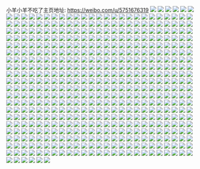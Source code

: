 小羊小羊不吃了主页地址: https://weibo.com/u/5751676319 
![](https://wx4.sinaimg.cn/mw2000/006hfrKTgy1h8v7ttboqoj31t02tgnpd.jpg) 
![](https://wx4.sinaimg.cn/mw2000/006hfrKTgy1h8v7tujd0zj31gb0w01kk.jpg) 
![](https://wx4.sinaimg.cn/mw2000/006hfrKTgy1h8v7trhs15j31ff27l1in.jpg) 
![](https://wx4.sinaimg.cn/mw2000/006hfrKTgy1h8s2m7k0z4j31gs1yce81.jpg) 
![](https://wx4.sinaimg.cn/mw2000/006hfrKTgy1h8s2mab7saj31gs1ychdt.jpg) 
![](https://wx4.sinaimg.cn/mw2000/006hfrKTgy1h8s2m56a38j31gs1yce81.jpg) 
![](https://wx4.sinaimg.cn/mw2000/006hfrKTgy1h8s2mcow5gj31gs1yce81.jpg) 
![](https://wx4.sinaimg.cn/mw2000/006hfrKTgy1h8mcpub8nuj30wi17cwt3.jpg) 
![](https://wx4.sinaimg.cn/mw2000/006hfrKTgy1h8mcpsf17rj30wi17cng9.jpg) 
![](https://wx4.sinaimg.cn/mw2000/006hfrKTgy1h8mcppppeuj30wi17ckce.jpg) 
![](https://wx4.sinaimg.cn/mw2000/006hfrKTgy1h8mcprfn0xj30wi17c1fl.jpg) 
![](https://wx4.sinaimg.cn/mw2000/006hfrKTgy1h8mcpt1kl5j30wi17c7o3.jpg) 
![](https://wx4.sinaimg.cn/mw2000/006hfrKTgy1h8mcptuz83j30wi17cav5.jpg) 
![](https://wx4.sinaimg.cn/mw2000/006hfrKTgy1h8gm9ytyngj32c026ehdt.jpg) 
![](https://wx4.sinaimg.cn/mw2000/006hfrKTgy1h8gma01g8lj311x1ekb29.jpg) 
![](https://wx4.sinaimg.cn/mw2000/006hfrKTgy1h8gma5ejyhj31sc2dse82.jpg) 
![](https://wx4.sinaimg.cn/mw2000/006hfrKTgy1h8gm9xqejvj31sc2dshdu.jpg) 
![](https://wx4.sinaimg.cn/mw2000/006hfrKTgy1h8gma8r3ogj31r417fe2t.jpg) 
![](https://wx4.sinaimg.cn/mw2000/006hfrKTgy1h8gmaj5ppqj33402c0x6t.jpg) 
![](https://wx4.sinaimg.cn/mw2000/006hfrKTgy1h8gmatggfrj32c0340qv9.jpg) 
![](https://wx4.sinaimg.cn/mw2000/006hfrKTgy1h89nq2rdnqj30lb0sgqak.jpg) 
![](https://wx4.sinaimg.cn/mw2000/006hfrKTgy1h89nq3jj1rj30pd0xtk4x.jpg) 
![](https://wx4.sinaimg.cn/mw2000/006hfrKTgy1h89nq207o6j30p40xik2j.jpg) 
![](https://wx4.sinaimg.cn/mw2000/006hfrKTgy1h89nqohvdaj32c0340npd.jpg) 
![](https://wx4.sinaimg.cn/mw2000/006hfrKTgy1h82c85ju9vj31ew2jh7wi.jpg) 
![](https://wx4.sinaimg.cn/mw2000/006hfrKTgy1h82c88lmd2j31ez2ln7wi.jpg) 
![](https://wx4.sinaimg.cn/mw2000/006hfrKTgy1h82c89g2ofj30wi1imx42.jpg) 
![](https://wx4.sinaimg.cn/mw2000/006hfrKTgy1h82c8cfnv9j31f22l57wi.jpg) 
![](https://wx4.sinaimg.cn/mw2000/006hfrKTgy1h6yv44rq16j316o1kw1gj.jpg) 
![](https://wx4.sinaimg.cn/mw2000/006hfrKTgy1h6yv46unfqj31sc2ds497.jpg) 
![](https://wx4.sinaimg.cn/mw2000/006hfrKTgy1h6yv43iyurj316o1kwh98.jpg) 
![](https://wx4.sinaimg.cn/mw2000/006hfrKTgy1h6yv49sb34j329o30we83.jpg) 
![](https://wx4.sinaimg.cn/mw2000/006hfrKTgy1h5o0om8srpj30nv14caei.jpg) 
![](https://wx4.sinaimg.cn/mw2000/006hfrKTgy1h5o0omw3hqj31381pw47m.jpg) 
![](https://wx4.sinaimg.cn/mw2000/006hfrKTgy1h5o0onhn6jj30ni155125.jpg) 
![](https://wx4.sinaimg.cn/mw2000/006hfrKTgy1h5mut4z63zj32802yo7wi.jpg) 
![](https://wx4.sinaimg.cn/mw2000/006hfrKTgy1h5mutadgobj32ny2a9b2b.jpg) 
![](https://wx4.sinaimg.cn/mw2000/006hfrKTgy1h5mutbmvvrj31zs2nqu0x.jpg) 
![](https://wx4.sinaimg.cn/mw2000/006hfrKTgy1h5dnp4eqmdj31sc2ds4qq.jpg) 
![](https://wx4.sinaimg.cn/mw2000/006hfrKTgy1h5dnp0a36vj31pf29wnpd.jpg) 
![](https://wx4.sinaimg.cn/mw2000/006hfrKTgy1h5dnp8bn3nj31m325gkjl.jpg) 
![](https://wx4.sinaimg.cn/mw2000/006hfrKTgy1h5dnp5orsyj32f32bxx6p.jpg) 
![](https://wx4.sinaimg.cn/mw2000/006hfrKTgy1h5dnp74674j32pb27px6p.jpg) 
![](https://wx4.sinaimg.cn/mw2000/006hfrKTgy1h5dnp99a30j32dr1sbb29.jpg) 
![](https://wx4.sinaimg.cn/mw2000/006hfrKTgy1h58whla1t8j31sc2ds1ky.jpg) 
![](https://wx4.sinaimg.cn/mw2000/006hfrKTgy1h58whm9qx0j31cv1t47wh.jpg) 
![](https://wx4.sinaimg.cn/mw2000/006hfrKTgy1h58whns3q5j31i01zzkjl.jpg) 
![](https://wx4.sinaimg.cn/mw2000/006hfrKTgy1h577s27z39j31201eo7go.jpg) 
![](https://wx4.sinaimg.cn/mw2000/006hfrKTgy1h577s4slinj31sc2ds1ky.jpg) 
![](https://wx4.sinaimg.cn/mw2000/006hfrKTgy1h4v1w9k55kj31ns27p1ky.jpg) 
![](https://wx4.sinaimg.cn/mw2000/006hfrKTgy1h4v1w7l7q6j31hy1zgx6c.jpg) 
![](https://wx4.sinaimg.cn/mw2000/006hfrKTgy1h4v1wasqsnj31sd2ds4qq.jpg) 
![](https://wx4.sinaimg.cn/mw2000/006hfrKTgy1h4qjs13e5wj31qc2b3qv5.jpg) 
![](https://wx4.sinaimg.cn/mw2000/006hfrKTgy1h4qjs2u6d6j322y2rwhdu.jpg) 
![](https://wx4.sinaimg.cn/mw2000/006hfrKTgy1h4qjrxevosj31pz2amkjl.jpg) 
![](https://wx4.sinaimg.cn/mw2000/006hfrKTgy1h4n0jmts3nj31db1tp1kx.jpg) 
![](https://wx4.sinaimg.cn/mw2000/006hfrKTgy1h4jgjuwobwj31sc2ds7wj.jpg) 
![](https://wx4.sinaimg.cn/mw2000/006hfrKTgy1h4jgjrghu0j31nv27t1ky.jpg) 
![](https://wx4.sinaimg.cn/mw2000/006hfrKTgy1h4jgjy05lpj31sc2ds4qr.jpg) 
![](https://wx4.sinaimg.cn/mw2000/006hfrKTgy1h4ew53vjtqj320n2otx6p.jpg) 
![](https://wx4.sinaimg.cn/mw2000/006hfrKTgy1h4do32me1lj31ws2jonpe.jpg) 
![](https://wx4.sinaimg.cn/mw2000/006hfrKTgy1h4do353h8qj31xw2l51kz.jpg) 
![](https://wx4.sinaimg.cn/mw2000/006hfrKTgy1h4do2xthvzj31ny27x1ky.jpg) 
![](https://wx4.sinaimg.cn/mw2000/006hfrKTgy1h4do30i84zj323z2tae83.jpg) 
![](https://wx4.sinaimg.cn/mw2000/006hfrKTgy1h4cpfxk9brj320k2or7wi.jpg) 
![](https://wx4.sinaimg.cn/mw2000/006hfrKTgy1h4b4l752udj31xd2kiu0y.jpg) 
![](https://wx4.sinaimg.cn/mw2000/006hfrKTgy1h4b4l4qwlpj31yo2m81kz.jpg) 
![](https://wx4.sinaimg.cn/mw2000/006hfrKTgy1h4a7qczb4wj320d2ohb2a.jpg) 
![](https://wx4.sinaimg.cn/mw2000/006hfrKTgy1h4a7qefe6yj31zw2nt7wi.jpg) 
![](https://wx4.sinaimg.cn/mw2000/006hfrKTgy1h4a7qfden0j31re2chu0x.jpg) 
![](https://wx4.sinaimg.cn/mw2000/006hfrKTgy1h4a7qgdhxrj31p82nru0x.jpg) 
![](https://wx4.sinaimg.cn/mw2000/006hfrKTgy1h47djq2b8rj33402c07wk.jpg) 
![](https://wx4.sinaimg.cn/mw2000/006hfrKTgy1h45l67wppaj31z82mzqv5.jpg) 
![](https://wx4.sinaimg.cn/mw2000/006hfrKTgy1h45l693s10j31w22iqnpd.jpg) 
![](https://wx4.sinaimg.cn/mw2000/006hfrKTgy1h45l6bcuy8j31sc2dsu0x.jpg) 
![](https://wx4.sinaimg.cn/mw2000/006hfrKTgy1h45l6e4rrij32c03404qr.jpg) 
![](https://wx4.sinaimg.cn/mw2000/006hfrKTgy1h4580kjq8cj30zo1e6dpr.jpg) 
![](https://wx4.sinaimg.cn/mw2000/006hfrKTgy1h42tlk2z1sj316o1kw7oz.jpg) 
![](https://wx4.sinaimg.cn/mw2000/006hfrKTgy1h41xxaeewkj31sc2dsnpd.jpg) 
![](https://wx4.sinaimg.cn/mw2000/006hfrKTgy1h41xxb7z0bj31sc2dskjl.jpg) 
![](https://wx4.sinaimg.cn/mw2000/006hfrKTgy1h40mayvp7rj31400u0jwh.jpg) 
![](https://wx4.sinaimg.cn/mw2000/006hfrKTgy1h40manfgppj31xn29n1ky.jpg) 
![](https://wx4.sinaimg.cn/mw2000/006hfrKTgy1h40maz6xj9j30u01400xg.jpg) 
![](https://wx4.sinaimg.cn/mw2000/006hfrKTgy1h3zorltivlj31c31s51kx.jpg) 
![](https://wx4.sinaimg.cn/mw2000/006hfrKTgy1h3zdrbnxipj31i820akjl.jpg) 
![](https://wx4.sinaimg.cn/mw2000/006hfrKTgy1h3zdrd08mkj31kt226kjl.jpg) 
![](https://wx4.sinaimg.cn/mw2000/006hfrKTgy1h3zdredy36j31sc2ds7wi.jpg) 
![](https://wx4.sinaimg.cn/mw2000/006hfrKTgy1h3zdrf8jqpj319p1ox1kx.jpg) 
![](https://wx4.sinaimg.cn/mw2000/006hfrKTgy1h3zdri933nj31sc2dskjm.jpg) 
![](https://wx4.sinaimg.cn/mw2000/006hfrKTgy1h3zdrany3nj31sc2dsb2a.jpg) 
![](https://wx4.sinaimg.cn/mw2000/006hfrKTgy1h3yhgz3u2xj31sc2dsqv5.jpg) 
![](https://wx4.sinaimg.cn/mw2000/006hfrKTgy1h3x4mra3lvj30zo1r6tka.jpg) 
![](https://wx4.sinaimg.cn/mw2000/006hfrKTgy1h3x4mqweh0j30zo1r549j.jpg) 
![](https://wx4.sinaimg.cn/mw2000/006hfrKTgy1h3x4mrtwmnj30zo1qsakv.jpg) 
![](https://wx4.sinaimg.cn/mw2000/006hfrKTgy1h3x4msf5u1j30zo1rfwpl.jpg) 
![](https://wx4.sinaimg.cn/mw2000/006hfrKTgy1h3w24qcvn4j31dr2feu0x.jpg) 
![](https://wx4.sinaimg.cn/mw2000/006hfrKTgy1h3vd5b0koqj31sc2dsx6p.jpg) 
![](https://wx4.sinaimg.cn/mw2000/006hfrKTgy1h3vd59hciyj31sc2ds7wj.jpg) 
![](https://wx4.sinaimg.cn/mw2000/006hfrKTgy1h3v9so4xgbj30zo1bk7k1.jpg) 
![](https://wx4.sinaimg.cn/mw2000/006hfrKTgy1h3v9sps71nj30zo1bkaph.jpg) 
![](https://wx4.sinaimg.cn/mw2000/006hfrKTgy1h3v9sr1zxzj31281f0ql1.jpg) 
![](https://wx4.sinaimg.cn/mw2000/006hfrKTgy1h3v9slxg1sj30zq1bndw3.jpg) 
![](https://wx4.sinaimg.cn/mw2000/006hfrKTgy1h3suy0i9cvj31o02vlqv5.jpg) 
![](https://wx4.sinaimg.cn/mw2000/006hfrKTgy1h3iqnd39m7j31sc2dshdt.jpg) 
![](https://wx4.sinaimg.cn/mw2000/006hfrKTgy1h3gthlgksuj31ze2n7e82.jpg) 
![](https://wx4.sinaimg.cn/mw2000/006hfrKTgy1h3gthmrasvj31y42lh1ky.jpg) 
![](https://wx4.sinaimg.cn/mw2000/006hfrKTgy1h3gthjbiwwj33402c0x6q.jpg) 
![](https://wx4.sinaimg.cn/mw2000/006hfrKTgy1h3gthnxk6fj32la2c0u0x.jpg) 
![](https://wx4.sinaimg.cn/mw2000/006hfrKTgy1h3exhdupopj31o02yo4qr.jpg) 
![](https://wx4.sinaimg.cn/mw2000/006hfrKTgy1h3exhag67jj31o02r8kjm.jpg) 
![](https://wx4.sinaimg.cn/mw2000/006hfrKTgy1h3exhgdn4ij31o02yo4qr.jpg) 
![](https://wx4.sinaimg.cn/mw2000/006hfrKTgy1h3exhinn7fj31o02yo7wj.jpg) 
![](https://wx4.sinaimg.cn/mw2000/006hfrKTgy1h3dtppaa1xj331g2a3e82.jpg) 
![](https://wx4.sinaimg.cn/mw2000/006hfrKTgy1h3cssv7rf9j315v1jt4cb.jpg) 
![](https://wx4.sinaimg.cn/mw2000/006hfrKTgy1h3cssw89h7j31lv256x29.jpg) 
![](https://wx4.sinaimg.cn/mw2000/006hfrKTgy1h3cst1t3prj31sc2dsqv6.jpg) 
![](https://wx4.sinaimg.cn/mw2000/006hfrKTgy1h3cssug2g2j32xz2a0b2a.jpg) 
![](https://wx4.sinaimg.cn/mw2000/006hfrKTgy1h3cst5l1shj32zk340kjp.jpg) 
![](https://wx4.sinaimg.cn/mw2000/006hfrKTgy1h3cst95j7rj32bz2bz1ky.jpg) 
![](https://wx4.sinaimg.cn/mw2000/006hfrKTgy1h3c4izht2kj318d1n0ap3.jpg) 
![](https://wx4.sinaimg.cn/mw2000/006hfrKTgy1h397g182oxj31o02yox6p.jpg) 
![](https://wx4.sinaimg.cn/mw2000/006hfrKTgy1h397fzcxjkj31o02q01ky.jpg) 
![](https://wx4.sinaimg.cn/mw2000/006hfrKTgy1h397g3y60hj31o02vl4qq.jpg) 
![](https://wx4.sinaimg.cn/mw2000/006hfrKTgy1h38vfl9a1gj31lv256b29.jpg) 
![](https://wx4.sinaimg.cn/mw2000/006hfrKTgy1h38vfmuwevj32iu2c0e82.jpg) 
![](https://wx4.sinaimg.cn/mw2000/006hfrKTgy1h38vfp791kj31lv256hdt.jpg) 
![](https://wx4.sinaimg.cn/mw2000/006hfrKTgy1h35uree5r2j31j42aoqv7.jpg) 
![](https://wx4.sinaimg.cn/mw2000/006hfrKTgy1h35urgkc0mj31bg1wdb2a.jpg) 
![](https://wx4.sinaimg.cn/mw2000/006hfrKTgy1h35urnb25rj32ao1j4hdv.jpg) 
![](https://wx4.sinaimg.cn/mw2000/006hfrKTgy1h35ur8ci8wj31j42aokjn.jpg) 
![](https://wx4.sinaimg.cn/mw2000/006hfrKTgy1h35urposckj31hb27ykjm.jpg) 
![](https://wx4.sinaimg.cn/mw2000/006hfrKTgy1h35urrq1i0j31ct1s1b2a.jpg) 
![](https://wx4.sinaimg.cn/mw2000/006hfrKTgy1h346smncj3j31j42aox6p.jpg) 
![](https://wx4.sinaimg.cn/mw2000/006hfrKTgy1h346sr0qg6j31j42ao1ky.jpg) 
![](https://wx4.sinaimg.cn/mw2000/006hfrKTgy1h346svrxlsj31j42ao4qq.jpg) 
![](https://wx4.sinaimg.cn/mw2000/006hfrKTgy1h346t02t6aj31j42aox6p.jpg) 
![](https://wx4.sinaimg.cn/mw2000/006hfrKTgy1h346t3wopxj32ao1j4qv5.jpg) 
![](https://wx4.sinaimg.cn/mw2000/006hfrKTgy1h346t8acpkj32ao1j4qv5.jpg) 
![](https://wx4.sinaimg.cn/mw2000/006hfrKTgy1h346sis8d4j31j42aoqv5.jpg) 
![](https://wx4.sinaimg.cn/mw2000/006hfrKTgy1h346tcu38zj32ao1j4u0x.jpg) 
![](https://wx4.sinaimg.cn/mw2000/006hfrKTgy1h32g3mq000j32c0340npf.jpg) 
![](https://wx4.sinaimg.cn/mw2000/006hfrKTgy1h32g3nipyzj30sg0ohtev.jpg) 
![](https://wx4.sinaimg.cn/mw2000/006hfrKTgy1h32g3nx3s1j30zg13c7cb.jpg) 
![](https://wx4.sinaimg.cn/mw2000/006hfrKTgy1h32g3l5h8lj30zo1o24af.jpg) 
![](https://wx4.sinaimg.cn/mw2000/006hfrKTgy1h2ryotkp3cj30zo1mkk39.jpg) 
![](https://wx4.sinaimg.cn/mw2000/006hfrKTgy1h2ryoucnmdj30ym1fon6t.jpg) 
![](https://wx4.sinaimg.cn/mw2000/006hfrKTgy1h2ryouwk8yj30y31gih6b.jpg) 
![](https://wx4.sinaimg.cn/mw2000/006hfrKTgy1h2ryovgguyj30zo1giham.jpg) 
![](https://wx4.sinaimg.cn/mw2000/006hfrKTgy1h2ryot6apcj30yg1o6tt1.jpg) 
![](https://wx4.sinaimg.cn/mw2000/006hfrKTgy1h2ryow0tkoj30xx1fmas6.jpg) 
![](https://wx4.sinaimg.cn/mw2000/006hfrKTgy1h0dh92zpolj320y2pa1ky.jpg) 
![](https://wx4.sinaimg.cn/mw2000/006hfrKTgy1h0dh941q9vj32452tjb2a.jpg) 
![](https://wx4.sinaimg.cn/mw2000/006hfrKTgy1h0dh950da4j31x62tj1ky.jpg) 
![](https://wx4.sinaimg.cn/mw2000/006hfrKTgy1h0dh95p6lzj31sc2dsnpd.jpg) 
![](https://wx4.sinaimg.cn/mw2000/006hfrKTgy1h0dh91xlj0j31vh2ieqv5.jpg) 
![](https://wx4.sinaimg.cn/mw2000/006hfrKTgy1h0dh96b95tj31sc2dsqv5.jpg) 
![](https://wx4.sinaimg.cn/mw2000/006hfrKTgy1h06jnz1ou4j31mt26fqv5.jpg) 
![](https://wx4.sinaimg.cn/mw2000/006hfrKTgy1h06jo0egnaj31sc2dshdu.jpg) 
![](https://wx4.sinaimg.cn/mw2000/006hfrKTgy1h06jnya23lj31sc2dsnpe.jpg) 
![](https://wx4.sinaimg.cn/mw2000/006hfrKTgy1h06jo36zfaj31l324gnpd.jpg) 
![](https://wx4.sinaimg.cn/mw2000/006hfrKTgy1gzq4ro3tclj328y2zx1kz.jpg) 
![](https://wx4.sinaimg.cn/mw2000/006hfrKTgy1gzq4rpwlrmj32yl1jckjl.jpg) 
![](https://wx4.sinaimg.cn/mw2000/006hfrKTgy1gzq4rt7rr2j329p30y4qr.jpg) 
![](https://wx4.sinaimg.cn/mw2000/006hfrKTgy1gzq4rqwnnyj32yl1lfnpd.jpg) 
![](https://wx4.sinaimg.cn/mw2000/006hfrKTgy1gz7o9pd7cyj320s2oau0x.jpg) 
![](https://wx4.sinaimg.cn/mw2000/006hfrKTgy1gu7enw3onfj622o340x6p02.jpg) 
![](https://wx4.sinaimg.cn/mw2000/006hfrKTgy1gu7enp67z0j622o3401kz02.jpg) 
![](https://wx4.sinaimg.cn/mw2000/006hfrKTgy1gu7eoqj3j6j622o340b2902.jpg) 
![](https://wx4.sinaimg.cn/mw2000/006hfrKTgy1gu7epjushgj622o340kjl02.jpg) 
![](https://wx4.sinaimg.cn/mw2000/006hfrKTgy1gu7ept7u5zj622o340kjl02.jpg) 
![](https://wx4.sinaimg.cn/mw2000/006hfrKTgy1gu7eq43tuej63gg56o7wi02.jpg) 
![](https://wx4.sinaimg.cn/mw2000/006hfrKTgy1gtf4tjbu6zj61sc2ds1jq02.jpg) 
![](https://wx4.sinaimg.cn/mw2000/006hfrKTgy1gtf4tkr6dnj61sc2ds7wh02.jpg) 
![](https://wx4.sinaimg.cn/mw2000/006hfrKTgy1gte6vz4dhtj63402c01kz02.jpg) 
![](https://wx4.sinaimg.cn/mw2000/006hfrKTgy1gte6vvf7oyj62c0340qv602.jpg) 
![](https://wx4.sinaimg.cn/mw2000/006hfrKTgy1gte6v58i2wj61sc2ds1ky02.jpg) 
![](https://wx4.sinaimg.cn/mw2000/006hfrKTgy1gqovdqipe9j33402c04qr.jpg) 
![](https://wx4.sinaimg.cn/mw2000/006hfrKTgy1gqb0h3u7s1j32o44qwkjw.jpg) 
![](https://wx4.sinaimg.cn/mw2000/006hfrKTgy1gqb0h6h1tjj328d3yv1l5.jpg) 
![](https://wx4.sinaimg.cn/mw2000/006hfrKTgy1gqb0hb3vblj33bt5x0e8f.jpg) 
![](https://wx4.sinaimg.cn/mw2000/006hfrKTgy1gqb0hgi41jj331l5erkjx.jpg) 
![](https://wx4.sinaimg.cn/mw2000/006hfrKTgy1gqb0hkxetsj33rr6pc7x2.jpg) 
![](https://wx4.sinaimg.cn/mw2000/006hfrKTgy1gqb0hpispyj33e66174r4.jpg) 
![](https://wx4.sinaimg.cn/mw2000/006hfrKTgy1gqb0h01vxpj33rr6pcqvl.jpg) 
![](https://wx4.sinaimg.cn/mw2000/006hfrKTgy1gqb0htw1ctj332d5g8qvk.jpg) 
![](https://wx4.sinaimg.cn/mw2000/006hfrKTgy1gqb0hz1z9ij33n16gyqvs.jpg) 
![](https://wx4.sinaimg.cn/mw2000/006hfrKTgy1gq6ypq1ishj31o0280u0x.jpg) 
![](https://wx4.sinaimg.cn/mw2000/006hfrKTgy1gq6ypsb72fj31o02801ky.jpg) 
![](https://wx4.sinaimg.cn/mw2000/006hfrKTgy1gq6ypo5407j31o0280x6p.jpg) 
![](https://wx4.sinaimg.cn/mw2000/006hfrKTgy1gq6ypuwt3tj31o0280u0x.jpg) 
![](https://wx4.sinaimg.cn/mw2000/006hfrKTgy1gq20gkldssj325h3tqkjo.jpg) 
![](https://wx4.sinaimg.cn/mw2000/006hfrKTgy1gq20h2fiu6j32fz4cd7wn.jpg) 
![](https://wx4.sinaimg.cn/mw2000/006hfrKTgy1gq20gwrtcej32lr4mox6u.jpg) 
![](https://wx4.sinaimg.cn/mw2000/006hfrKTgy1gq20h61og8j326i3vkhdy.jpg) 
![](https://wx4.sinaimg.cn/mw2000/006hfrKTgy1gq20gg7rxyj32fy4ccb2g.jpg) 
![](https://wx4.sinaimg.cn/mw2000/006hfrKTgy1gq20hccd82j324f3runpj.jpg) 
![](https://wx4.sinaimg.cn/mw2000/006hfrKTgy1gq0i9trf3wj320q3llqv8.jpg) 
![](https://wx4.sinaimg.cn/mw2000/006hfrKTgy1gq0i9wmrb1j328x3zub2e.jpg) 
![](https://wx4.sinaimg.cn/mw2000/006hfrKTgy1gq0i9rgvezj32lr4mo7wo.jpg) 
![](https://wx4.sinaimg.cn/mw2000/006hfrKTgy1gq0i9zfuamj327u3xxnph.jpg) 
![](https://wx4.sinaimg.cn/mw2000/006hfrKTgy1gq0ia2pvrsj32hw4ftb2g.jpg) 
![](https://wx4.sinaimg.cn/mw2000/006hfrKTgy1gq0ia5kgeyj328z3zyqv9.jpg) 
![](https://wx4.sinaimg.cn/mw2000/006hfrKTgy1gq0ia8rdx6j32lr4mo7wo.jpg) 
![](https://wx4.sinaimg.cn/mw2000/006hfrKTgy1gq0iaef4j2j32lr4mohdz.jpg) 
![](https://wx4.sinaimg.cn/mw2000/006hfrKTgy1gq0iaht1dbj32jc4irnpj.jpg) 
![](https://wx4.sinaimg.cn/mw2000/006hfrKTgy1gpwxzas1fbj32ci4684r1.jpg) 
![](https://wx4.sinaimg.cn/mw2000/006hfrKTgy1gpwy0mkb5hj32jt4j87wt.jpg) 
![](https://wx4.sinaimg.cn/mw2000/006hfrKTgy1gpwy0zd6yhj32lr4moqvj.jpg) 
![](https://wx4.sinaimg.cn/mw2000/006hfrKTgy1gpwy17uwn1j328j3z6x6x.jpg) 
![](https://wx4.sinaimg.cn/mw2000/006hfrKTgy1gpwy1egpehj323r3qnb2f.jpg) 
![](https://wx4.sinaimg.cn/mw2000/006hfrKTgy1gpwxz4bzg6j31xj3fme87.jpg) 
![](https://wx4.sinaimg.cn/mw2000/006hfrKTgy1gpwy01q9ilj32643uwe89.jpg) 
![](https://wx4.sinaimg.cn/mw2000/006hfrKTgy1gpwy07vc6uj32gd4d34r4.jpg) 
![](https://wx4.sinaimg.cn/mw2000/006hfrKTgy1gpwy1msc31j32in4h4qvk.jpg) 
![](https://wx4.sinaimg.cn/mw2000/006hfrKTgy1gpvvr94z3hj32en4a0b2a.jpg) 
![](https://wx4.sinaimg.cn/mw2000/006hfrKTgy1gpvvri0ywej31xz3gekjl.jpg) 
![](https://wx4.sinaimg.cn/mw2000/006hfrKTgy1gpvvrn4bhqj31st379u0x.jpg) 
![](https://wx4.sinaimg.cn/mw2000/006hfrKTgy1gpvvrzgns8j31x73f07wk.jpg) 
![](https://wx4.sinaimg.cn/mw2000/006hfrKTgy1gpvvre0sbyj329v41i1ky.jpg) 
![](https://wx4.sinaimg.cn/mw2000/006hfrKTgy1gpvvs6lak1j322e3o9hdu.jpg) 
![](https://wx4.sinaimg.cn/mw2000/006hfrKTgy1gpvvsagpvjj31su37ae81.jpg) 
![](https://wx4.sinaimg.cn/mw2000/006hfrKTgy1gpvvsgoi3wj324l3s57wi.jpg) 
![](https://wx4.sinaimg.cn/mw2000/006hfrKTgy1gpvvr3mso8j32fp4bwqv6.jpg) 
![](https://wx4.sinaimg.cn/mw2000/006hfrKTgy1gpu4a9l2bqj32642w5qv5.jpg) 
![](https://wx4.sinaimg.cn/mw2000/006hfrKTgy1gpu4a8d12ij329b30fx6p.jpg) 
![](https://wx4.sinaimg.cn/mw2000/006hfrKTgy1gprpam6jdij328w2zvhdu.jpg) 
![](https://wx4.sinaimg.cn/mw2000/006hfrKTgy1gprpanf0tpj31sc2dshdt.jpg) 
![](https://wx4.sinaimg.cn/mw2000/006hfrKTgy1gprpakloaaj326c2wgx6p.jpg) 
![](https://wx4.sinaimg.cn/mw2000/006hfrKTgy1gpqp690impj31x42x5kjl.jpg) 
![](https://wx4.sinaimg.cn/mw2000/006hfrKTgy1gpqp67uv8lj322o3404qp.jpg) 
![](https://wx4.sinaimg.cn/mw2000/006hfrKTgy1gpqp6a8p59j322o340e81.jpg) 
![](https://wx4.sinaimg.cn/mw2000/006hfrKTgy1gpqp6bhnhkj322o340hdt.jpg) 
![](https://wx4.sinaimg.cn/mw2000/006hfrKTgy1gpn1eh7340j31tw1twb29.jpg) 
![](https://wx4.sinaimg.cn/mw2000/006hfrKTgy1gpn1eimhs2j31du1dutxk.jpg) 
![](https://wx4.sinaimg.cn/mw2000/006hfrKTgy1gpn1ekuddzj329f30khdt.jpg) 
![](https://wx4.sinaimg.cn/mw2000/006hfrKTgy1gpn1efg0ytj329b30fb2b.jpg) 
![](https://wx4.sinaimg.cn/mw2000/006hfrKTgy1gplmwgio7pj32er4a8he6.jpg) 
![](https://wx4.sinaimg.cn/mw2000/006hfrKTgy1gplmwonak6j32ef49l7ws.jpg) 
![](https://wx4.sinaimg.cn/mw2000/006hfrKTgy1gplmwwyd2gj321p3n0u15.jpg) 
![](https://wx4.sinaimg.cn/mw2000/006hfrKTgy1gplmx3epnkj326y3wc1l5.jpg) 
![](https://wx4.sinaimg.cn/mw2000/006hfrKTgy1gplmxdt7sxj32kt4l0b2n.jpg) 
![](https://wx4.sinaimg.cn/mw2000/006hfrKTgy1gplmw6e9htj328t3zo1l8.jpg) 
![](https://wx4.sinaimg.cn/mw2000/006hfrKTgy1gplmxm559ej32d04741l8.jpg) 
![](https://wx4.sinaimg.cn/mw2000/006hfrKTgy1gplmxrp0k4j31q732m7wn.jpg) 
![](https://wx4.sinaimg.cn/mw2000/006hfrKTgy1gplmy0mg0ej32lr4monpn.jpg) 
![](https://wx4.sinaimg.cn/mw2000/006hfrKTgy1gpkez9s6j2j326y3wcu10.jpg) 
![](https://wx4.sinaimg.cn/mw2000/006hfrKTgy1gpkezcmdaij31my2wshdu.jpg) 
![](https://wx4.sinaimg.cn/mw2000/006hfrKTgy1gpkezg5lb2j31vz3cvqv8.jpg) 
![](https://wx4.sinaimg.cn/mw2000/006hfrKTgy1gpkezkwm0nj328v3zqkjp.jpg) 
![](https://wx4.sinaimg.cn/mw2000/006hfrKTgy1gpkezpydicj321k3ms4qt.jpg) 
![](https://wx4.sinaimg.cn/mw2000/006hfrKTgy1gpkeztoc85j31um3adqv7.jpg) 
![](https://wx4.sinaimg.cn/mw2000/006hfrKTgy1gpkezv8zcvj31r0340hdt.jpg) 
![](https://wx4.sinaimg.cn/mw2000/006hfrKTgy1gpkezw58wgj31k52rt1f3.jpg) 
![](https://wx4.sinaimg.cn/mw2000/006hfrKTgy1gpf41tb20ij30v91vok7o.jpg) 
![](https://wx4.sinaimg.cn/mw2000/006hfrKTgy1gpf41sdun8j31sc2dskjm.jpg) 
![](https://wx4.sinaimg.cn/mw2000/006hfrKTgy1gpf41tzi7sj30v91votqh.jpg) 
![](https://wx4.sinaimg.cn/mw2000/006hfrKTly1gpc9m31zwkj321y2qjqv5.jpg) 
![](https://wx4.sinaimg.cn/mw2000/006hfrKTgy1gpagwhx5l1j31sc2dshdt.jpg) 
![](https://wx4.sinaimg.cn/mw2000/006hfrKTly1gp6o2a6snoj322o340x6p.jpg) 
![](https://wx4.sinaimg.cn/mw2000/006hfrKTly1gp6o1vny57j322o3404qq.jpg) 
![](https://wx4.sinaimg.cn/mw2000/006hfrKTly1gp6o1hpjavj322o3401ky.jpg) 
![](https://wx4.sinaimg.cn/mw2000/006hfrKTly1gp6o13u60lj322o3401ky.jpg) 
![](https://wx4.sinaimg.cn/mw2000/006hfrKTly1gp6o23exy3j322o340hdt.jpg) 
![](https://wx4.sinaimg.cn/mw2000/006hfrKTly1gp6o0w5kaxj322o340x6p.jpg) 
![](https://wx4.sinaimg.cn/mw2000/006hfrKTly1gp4o0b04tmj31nc2h0hdt.jpg) 
![](https://wx4.sinaimg.cn/mw2000/006hfrKTly1gp4o0acq7tj31q82aee81.jpg) 
![](https://wx4.sinaimg.cn/mw2000/006hfrKTly1gp4o0bvwvwj31q82lcb2a.jpg) 
![](https://wx4.sinaimg.cn/mw2000/006hfrKTly1gp4o0cs2wuj32lc1q84qq.jpg) 
![](https://wx4.sinaimg.cn/mw2000/006hfrKTly1gp3de6s9xsj31ki26o4qp.jpg) 
![](https://wx4.sinaimg.cn/mw2000/006hfrKTly1gp3de63cupj31q82lc1ky.jpg) 
![](https://wx4.sinaimg.cn/mw2000/006hfrKTly1gp02n95vq6j31o0280hdu.jpg) 
![](https://wx4.sinaimg.cn/mw2000/006hfrKTly1gp02n6c0m9j32c02c01kx.jpg) 
![](https://wx4.sinaimg.cn/mw2000/006hfrKTly1gp02nanfnuj31o0280hdu.jpg) 
![](https://wx4.sinaimg.cn/mw2000/006hfrKTly1gorvg1zwvej325a340u0y.jpg) 
![](https://wx4.sinaimg.cn/mw2000/006hfrKTly1gorvg2wrvhj324k3404qq.jpg) 
![](https://wx4.sinaimg.cn/mw2000/006hfrKTly1gorvg4yn7uj32km3pqe8b.jpg) 
![](https://wx4.sinaimg.cn/mw2000/006hfrKTly1gorvg6rloij32eo3my1l0.jpg) 
![](https://wx4.sinaimg.cn/mw2000/006hfrKTly1gorvgfly56j32wt4d7npn.jpg) 
![](https://wx4.sinaimg.cn/mw2000/006hfrKTly1gorvg878exj328b37nu12.jpg) 
![](https://wx4.sinaimg.cn/mw2000/006hfrKTly1gorvfzjiasj33344mo4qs.jpg) 
![](https://wx4.sinaimg.cn/mw2000/006hfrKTly1gorvgabtoaj32p741bx6v.jpg) 
![](https://wx4.sinaimg.cn/mw2000/006hfrKTly1gorvgd0rsxj32gn3gg1l4.jpg) 
![](https://wx4.sinaimg.cn/mw2000/006hfrKTly1goqr8zwtf8j31sc2dshdu.jpg) 
![](https://wx4.sinaimg.cn/mw2000/006hfrKTly1goqr90umx0j31sc2dsnpe.jpg) 
![](https://wx4.sinaimg.cn/mw2000/006hfrKTly1goqr91kwnqj32c02c0npd.jpg) 
![](https://wx4.sinaimg.cn/mw2000/006hfrKTly1goqr92qtwbj32c02oux6p.jpg) 
![](https://wx4.sinaimg.cn/mw2000/006hfrKTly1goqr8z1oa2j32c02c0npd.jpg) 
![](https://wx4.sinaimg.cn/mw2000/006hfrKTly1goqr93rogyj32c02c0kjl.jpg) 
![](https://wx4.sinaimg.cn/mw2000/006hfrKTly1golitjvk96j31sc2dsx6q.jpg) 
![](https://wx4.sinaimg.cn/mw2000/006hfrKTly1golitn4h96j31sc2dsu0y.jpg) 
![](https://wx4.sinaimg.cn/mw2000/006hfrKTly1golitp2aijj31sc2dsu0y.jpg) 
![](https://wx4.sinaimg.cn/mw2000/006hfrKTly1golitqfmlqj31sc2dsx6q.jpg) 
![](https://wx4.sinaimg.cn/mw2000/006hfrKTly1golitsgeoyj31sc2dsu0y.jpg) 
![](https://wx4.sinaimg.cn/mw2000/006hfrKTly1golittqgdpj31sc2dskjm.jpg) 
![](https://wx4.sinaimg.cn/mw2000/006hfrKTly1goiqh4ngnlj31sc2dsx6p.jpg) 
![](https://wx4.sinaimg.cn/mw2000/006hfrKTly1goctigxuc4j30up1gjdtw.jpg) 
![](https://wx4.sinaimg.cn/mw2000/006hfrKTly1goctihhegbj30v919h4al.jpg) 
![](https://wx4.sinaimg.cn/mw2000/006hfrKTly1goctij3919j31sc2dsnpe.jpg) 
![](https://wx4.sinaimg.cn/mw2000/006hfrKTly1goctigfd81j30v91ig17l.jpg) 
![](https://wx4.sinaimg.cn/mw2000/006hfrKTly1gobbvh4x5aj322o340u0x.jpg) 
![](https://wx4.sinaimg.cn/mw2000/006hfrKTly1gobbvj33quj322o340qv5.jpg) 
![](https://wx4.sinaimg.cn/mw2000/006hfrKTly1gobbvk6632j322o340hdt.jpg) 
![](https://wx4.sinaimg.cn/mw2000/006hfrKTly1gobbvmb5t0j322o340npd.jpg) 
![](https://wx4.sinaimg.cn/mw2000/006hfrKTly1gobbvn5dxuj322o340npd.jpg) 
![](https://wx4.sinaimg.cn/mw2000/006hfrKTly1gobbvow79nj31yh2xpx6t.jpg) 
![](https://wx4.sinaimg.cn/mw2000/006hfrKTly1gobbvsgua4j31z72zqqvb.jpg) 
![](https://wx4.sinaimg.cn/mw2000/006hfrKTly1gobbvvr3m9j31pk2kd7wm.jpg) 
![](https://wx4.sinaimg.cn/mw2000/006hfrKTly1gobbvxu7vkj31zr2znhdy.jpg) 
![](https://wx4.sinaimg.cn/mw2000/006hfrKTly1gnym5erhq2j31ny27xqv6.jpg) 
![](https://wx4.sinaimg.cn/mw2000/006hfrKTly1gnym5gygkij31q42athdw.jpg) 
![](https://wx4.sinaimg.cn/mw2000/006hfrKTly1gnym5j9zamj31sc1sckjn.jpg) 
![](https://wx4.sinaimg.cn/mw2000/006hfrKTly1gnym5l12b6j31pr2acb2c.jpg) 
![](https://wx4.sinaimg.cn/mw2000/006hfrKTly1gnym5mei59j31sc2ds4qr.jpg) 
![](https://wx4.sinaimg.cn/mw2000/006hfrKTly1gnrz3wz8laj32c02c0b2b.jpg) 
![](https://wx4.sinaimg.cn/mw2000/006hfrKTly1gnpmgg1ik0j31xi2nu4qq.jpg) 
![](https://wx4.sinaimg.cn/mw2000/006hfrKTly1gnpmgeekanj31v72fiu0x.jpg) 
![](https://wx4.sinaimg.cn/mw2000/006hfrKTly1gnpmghpvaij31sc275e82.jpg) 
![](https://wx4.sinaimg.cn/mw2000/006hfrKTly1gnpmgiwnrnj322h1eznpd.jpg) 
![](https://wx4.sinaimg.cn/mw2000/006hfrKTly1gnnfkgz260j32c02c0kjm.jpg) 
![](https://wx4.sinaimg.cn/mw2000/006hfrKTly1gnnfkfujfuj32c02c0kjm.jpg) 
![](https://wx4.sinaimg.cn/mw2000/006hfrKTly1gnnfki2jt5j32by2go1kx.jpg) 
![](https://wx4.sinaimg.cn/mw2000/006hfrKTly1gnnfkjuguaj32c02mib29.jpg) 
![](https://wx4.sinaimg.cn/mw2000/006hfrKTly1gnnfkls57pj32c02c0hdu.jpg) 
![](https://wx4.sinaimg.cn/mw2000/006hfrKTly1gnnfkn6jy7j31sc2dse82.jpg) 
![](https://wx4.sinaimg.cn/mw2000/006hfrKTly1gn3obcpz0mj32c0340b2b.jpg) 
![](https://wx4.sinaimg.cn/mw2000/006hfrKTly1gn3obf4nv1j33402c0hdv.jpg) 
![](https://wx4.sinaimg.cn/mw2000/006hfrKTly1gn3obbtg4zj31py27w4qq.jpg) 
![](https://wx4.sinaimg.cn/mw2000/006hfrKTly1gn3obdyx0gj31sc23ax6p.jpg) 
![](https://wx4.sinaimg.cn/mw2000/006hfrKTly1gmrk7az8anj337k4tcb2h.jpg) 
![](https://wx4.sinaimg.cn/mw2000/006hfrKTly1gmrk7fdekvj337k4tce8b.jpg) 
![](https://wx4.sinaimg.cn/mw2000/006hfrKTly1gmrk7gzpllj322o3401ky.jpg) 
![](https://wx4.sinaimg.cn/mw2000/006hfrKTly1gmrk7l2k58j334o4p04qy.jpg) 
![](https://wx4.sinaimg.cn/mw2000/006hfrKTly1gmrk7mkh10j322o340x6p.jpg) 
![](https://wx4.sinaimg.cn/mw2000/006hfrKTly1gmrk7newnaj322o340u0x.jpg) 
![](https://wx4.sinaimg.cn/mw2000/006hfrKTly1gmrk7rab8cj322o340npe.jpg) 
![](https://wx4.sinaimg.cn/mw2000/006hfrKTly1gmrk7sardkj322o340x6p.jpg) 
![](https://wx4.sinaimg.cn/mw2000/006hfrKTly1gmrk7tm4qnj322o2uc7wi.jpg) 
![](https://wx4.sinaimg.cn/mw2000/006hfrKTly1gmiewoux4vj333v4nthdz.jpg) 
![](https://wx4.sinaimg.cn/mw2000/006hfrKTly1gmiewr928pj331y4kxe87.jpg) 
![](https://wx4.sinaimg.cn/mw2000/006hfrKTly1gmiewtvigrj337k4tcb2f.jpg) 
![](https://wx4.sinaimg.cn/mw2000/006hfrKTly1gmiewwpthjj334z4phqvb.jpg) 
![](https://wx4.sinaimg.cn/mw2000/006hfrKTly1gmiewzlsvqj334e4ol7wp.jpg) 
![](https://wx4.sinaimg.cn/mw2000/006hfrKTly1gmiex2v1eaj332k4lux6w.jpg) 
![](https://wx4.sinaimg.cn/mw2000/006hfrKTly1gmcu7d6a91j322o3407wi.jpg) 
![](https://wx4.sinaimg.cn/mw2000/006hfrKTly1gmcu7jylocj334022o7wi.jpg) 
![](https://wx4.sinaimg.cn/mw2000/006hfrKTly1gmcu7p4oyej334022o1ky.jpg) 
![](https://wx4.sinaimg.cn/mw2000/006hfrKTly1gmcu7s64raj322o340e82.jpg) 
![](https://wx4.sinaimg.cn/mw2000/006hfrKTly1gmcu7uzbptj322o3401ky.jpg) 
![](https://wx4.sinaimg.cn/mw2000/006hfrKTly1gmcu7zh57uj322o340x6p.jpg) 
![](https://wx4.sinaimg.cn/mw2000/006hfrKTly1gmcu82ra6gj322o340b2a.jpg) 
![](https://wx4.sinaimg.cn/mw2000/006hfrKTly1gmcu86rjy1j334022oe82.jpg) 
![](https://wx4.sinaimg.cn/mw2000/006hfrKTly1gmcu77raj6j322o3407wj.jpg) 
![](https://wx4.sinaimg.cn/mw2000/006hfrKTly1gmboncx9vwj322o340x6q.jpg) 
![](https://wx4.sinaimg.cn/mw2000/006hfrKTly1gmboneggudj323u35sb2a.jpg) 
![](https://wx4.sinaimg.cn/mw2000/006hfrKTly1gmbonfkuh8j335s23ue81.jpg) 
![](https://wx4.sinaimg.cn/mw2000/006hfrKTly1gmbongh3t0j323c23ckjl.jpg) 
![](https://wx4.sinaimg.cn/mw2000/006hfrKTly1gmbonhc2hnj31sc2ds1ky.jpg) 
![](https://wx4.sinaimg.cn/mw2000/006hfrKTly1gmbonidrpbj31sc2ds1ky.jpg) 
![](https://wx4.sinaimg.cn/mw2000/006hfrKTly1gm8ceknet0j31sc2dsb2a.jpg) 
![](https://wx4.sinaimg.cn/mw2000/006hfrKTly1gm8ce6ngu2j31sc2ds1ky.jpg) 
![](https://wx4.sinaimg.cn/mw2000/006hfrKTly1gm50a3vl3yj31sc2dskjl.jpg) 
![](https://wx4.sinaimg.cn/mw2000/006hfrKTly1gm50asgexyj30u0140ai2.jpg) 
![](https://wx4.sinaimg.cn/mw2000/006hfrKTly1gm2vcdx6i6j31sc2dje81.jpg) 
![](https://wx4.sinaimg.cn/mw2000/006hfrKTly1gm2vceq5hej31li24nh9c.jpg) 
![](https://wx4.sinaimg.cn/mw2000/006hfrKTly1gm2vcczleaj31sc2dbe81.jpg) 
![](https://wx4.sinaimg.cn/mw2000/006hfrKTly1gm2vcfa61xj31jy22ne7r.jpg) 
![](https://wx4.sinaimg.cn/mw2000/006hfrKTly1gm1ckygng6j329q29q7wi.jpg) 
![](https://wx4.sinaimg.cn/mw2000/006hfrKTly1gm1ckv6btej31xt1xtnpd.jpg) 
![](https://wx4.sinaimg.cn/mw2000/006hfrKTly1gm1ckw74iyj320i20hqv5.jpg) 
![](https://wx4.sinaimg.cn/mw2000/006hfrKTly1gm1ckx72mkj32c02c0b29.jpg) 
![](https://wx4.sinaimg.cn/mw2000/006hfrKTly1gm1cku5l6hj32c02c0e81.jpg) 
![](https://wx4.sinaimg.cn/mw2000/006hfrKTly1gm1clgwcruj321s21tb2a.jpg) 
![](https://wx4.sinaimg.cn/mw2000/006hfrKTly1glusl2h0vmj32c02rpnpd.jpg) 
![](https://wx4.sinaimg.cn/mw2000/006hfrKTly1glusl3vuutj3231231b2a.jpg) 
![](https://wx4.sinaimg.cn/mw2000/006hfrKTly1glusl7p7nvj30pc0o6n23.jpg) 
![](https://wx4.sinaimg.cn/mw2000/006hfrKTly1gls31h7j7vj334033y1kz.jpg) 
![](https://wx4.sinaimg.cn/mw2000/006hfrKTly1glqms6h8acj31sc2dshdt.jpg) 
![](https://wx4.sinaimg.cn/mw2000/006hfrKTly1glqms5k5d0j31sc2dshdt.jpg) 
![](https://wx4.sinaimg.cn/mw2000/006hfrKTly1glqms78upuj31rk2cze81.jpg) 
![](https://wx4.sinaimg.cn/mw2000/006hfrKTly1gloxyd58rij31ri2dshdt.jpg) 
![](https://wx4.sinaimg.cn/mw2000/006hfrKTly1gloxywc3jdj311l1i415k.jpg) 
![](https://wx4.sinaimg.cn/mw2000/006hfrKTly1glmjlahvijj31sc2dse81.jpg) 
![](https://wx4.sinaimg.cn/mw2000/006hfrKTly1glmjlbhn3pj31sc2ds4qp.jpg) 
![](https://wx4.sinaimg.cn/mw2000/006hfrKTly1glmjl9c6tjj31sc2ds4qp.jpg) 
![](https://wx4.sinaimg.cn/mw2000/006hfrKTly1glkdzu1xasj31sc2dae81.jpg) 
![](https://wx4.sinaimg.cn/mw2000/006hfrKTly1glkdzuu457j31sc29sb29.jpg) 
![](https://wx4.sinaimg.cn/mw2000/006hfrKTly1glkdzt6tgkj31sc2dsnpd.jpg) 
![](https://wx4.sinaimg.cn/mw2000/006hfrKTly1gl9v8e8hjzj334033yqv6.jpg) 
![](https://wx4.sinaimg.cn/mw2000/006hfrKTly1gl05f7qksgj31l2242hdt.jpg) 
![](https://wx4.sinaimg.cn/mw2000/006hfrKTly1gl05f94qe6j31l924cqv5.jpg) 
![](https://wx4.sinaimg.cn/mw2000/006hfrKTly1gl05favafwj31sc28i4qq.jpg) 
![](https://wx4.sinaimg.cn/mw2000/006hfrKTly1gl05fbxyf6j31sc2ds4qq.jpg) 
![](https://wx4.sinaimg.cn/mw2000/006hfrKTly1gl05fd4ocnj31sc2dse82.jpg) 
![](https://wx4.sinaimg.cn/mw2000/006hfrKTly1gl05fdji3rj30ms0uaabp.jpg) 
![](https://wx4.sinaimg.cn/mw2000/006hfrKTly1gktqleagtpj32c033ye82.jpg) 
![](https://wx4.sinaimg.cn/mw2000/006hfrKTly1gk46r5rxwcj32402tchdu.jpg) 
![](https://wx4.sinaimg.cn/mw2000/006hfrKTly1gk46r6ip8tj31sc1sck8y.jpg) 
![](https://wx4.sinaimg.cn/mw2000/006hfrKTly1gk46r9g5ozj30u01407fi.jpg) 
![](https://wx4.sinaimg.cn/mw2000/006hfrKTly1gk46r7n6k8j31sc1sb4kw.jpg) 
![](https://wx4.sinaimg.cn/mw2000/006hfrKTly1gk46r6zk5uj31c91sctq9.jpg) 
![](https://wx4.sinaimg.cn/mw2000/006hfrKTly1gk46r89ox7j31sc1sckdq.jpg) 
![](https://wx4.sinaimg.cn/mw2000/006hfrKTly1gk46r94ghej31pj1pjaxu.jpg) 
![](https://wx4.sinaimg.cn/mw2000/006hfrKTly1gk46rofmcmj32ds1sckjm.jpg) 
![](https://wx4.sinaimg.cn/mw2000/006hfrKTly1gk46saxciuj30u00u0wkt.jpg) 
![](https://wx4.sinaimg.cn/mw2000/006hfrKTly1gjexo8zdpjj32tc240u0x.jpg) 
![](https://wx4.sinaimg.cn/mw2000/006hfrKTly1gjexoa4ebaj32tc240npd.jpg) 
![](https://wx4.sinaimg.cn/mw2000/006hfrKTly1gjexom04ihj32tc2407wi.jpg) 
![](https://wx4.sinaimg.cn/mw2000/006hfrKTly1gjexomyth2j320d20du0x.jpg) 
![](https://wx4.sinaimg.cn/mw2000/006hfrKTly1gjexontr78j32c02c0h0u.jpg) 
![](https://wx4.sinaimg.cn/mw2000/006hfrKTly1gjexooxy56j33402c0qv6.jpg) 
![](https://wx4.sinaimg.cn/mw2000/006hfrKTly1gjcfitlly2j32c02bzb2a.jpg) 
![](https://wx4.sinaimg.cn/mw2000/006hfrKTly1gjcfiw9us3j31sc2dskjm.jpg) 
![](https://wx4.sinaimg.cn/mw2000/006hfrKTly1gjcfirsi9xj32c02c01kz.jpg) 
![](https://wx4.sinaimg.cn/mw2000/006hfrKTly1gjcfj3mwboj31400u0wop.jpg) 
![](https://wx4.sinaimg.cn/mw2000/006hfrKTly1gjcfj3xmolj31400u07ar.jpg) 
![](https://wx4.sinaimg.cn/mw2000/006hfrKTly1gjcfj58j7wj32c02c01ky.jpg) 
![](https://wx4.sinaimg.cn/mw2000/006hfrKTly1gjcfjpd96dj31u11u11kx.jpg) 
![](https://wx4.sinaimg.cn/mw2000/006hfrKTly1gjcfjnwwezj324l24l1kz.jpg) 
![](https://wx4.sinaimg.cn/mw2000/006hfrKTly1gjcfjr3i8cj32c02c07wi.jpg) 
![](https://wx4.sinaimg.cn/mw2000/006hfrKTly1giy5ogbz1vj32yo280qv5.jpg) 
![](https://wx4.sinaimg.cn/mw2000/006hfrKTly1giy5oiy2r7j32802yo7wj.jpg) 
![](https://wx4.sinaimg.cn/mw2000/006hfrKTly1giy5oka8kwj32ds1osnpd.jpg) 
![](https://wx4.sinaimg.cn/mw2000/006hfrKTly1giy5olmyxjj32yo2807wj.jpg) 
![](https://wx4.sinaimg.cn/mw2000/006hfrKTly1giy5on81cmj32yo280u0x.jpg) 
![](https://wx4.sinaimg.cn/mw2000/006hfrKTly1giy5ooxfx5j32yo2801ky.jpg) 
![](https://wx4.sinaimg.cn/mw2000/006hfrKTly1giy5oqphl0j32802you0y.jpg) 
![](https://wx4.sinaimg.cn/mw2000/006hfrKTly1giy5ost5n2j32802yoqv6.jpg) 
![](https://wx4.sinaimg.cn/mw2000/006hfrKTly1giy5p801jtj32yo280qv5.jpg) 
![](https://wx4.sinaimg.cn/mw2000/006hfrKTly1girr5g4np3j32ah2ah1kz.jpg) 
![](https://wx4.sinaimg.cn/mw2000/006hfrKTly1girr5h4di2j32c0340e82.jpg) 
![](https://wx4.sinaimg.cn/mw2000/006hfrKTly1girr5eqqo9j32b12b1e82.jpg) 
![](https://wx4.sinaimg.cn/mw2000/006hfrKTly1girr5iuq6uj32c02c0b2b.jpg) 
![](https://wx4.sinaimg.cn/mw2000/006hfrKTly1girr5k4r8qj327t27tnpe.jpg) 
![](https://wx4.sinaimg.cn/mw2000/006hfrKTly1girr5mqyw2j3224224qv6.jpg) 
![](https://wx4.sinaimg.cn/mw2000/006hfrKTly1girr5nyl28j32c02c0hdu.jpg) 
![](https://wx4.sinaimg.cn/mw2000/006hfrKTly1girr5phi5yj316o16m1kx.jpg) 
![](https://wx4.sinaimg.cn/mw2000/006hfrKTly1girr6duwwkj3291291x6p.jpg) 
![](https://wx4.sinaimg.cn/mw2000/006hfrKTly1gikp5n8onuj31sc2dsqv6.jpg) 
![](https://wx4.sinaimg.cn/mw2000/006hfrKTly1gikp5o1qgij31ms26iqv5.jpg) 
![](https://wx4.sinaimg.cn/mw2000/006hfrKTly1gikp5p7vjxj32c02c0kjm.jpg) 
![](https://wx4.sinaimg.cn/mw2000/006hfrKTly1ghbpau8sktj322p22p7wi.jpg) 
![](https://wx4.sinaimg.cn/mw2000/006hfrKTly1ghbpay7qnkj32yo2yokjo.jpg) 
![](https://wx4.sinaimg.cn/mw2000/006hfrKTly1ghbpb2bslxj32bb2bbkjm.jpg) 
![](https://wx4.sinaimg.cn/mw2000/006hfrKTly1ghbpb4ir5pj32by2byhdt.jpg) 
![](https://wx4.sinaimg.cn/mw2000/006hfrKTly1ghbpb7piwrj33402c0npe.jpg) 
![](https://wx4.sinaimg.cn/mw2000/006hfrKTly1ghbpbat5mxj32c02c0x6q.jpg) 
![](https://wx4.sinaimg.cn/mw2000/006hfrKTgy1gh9kuvnorhj32bx2bxb2a.jpg) 
![](https://wx4.sinaimg.cn/mw2000/006hfrKTly1gey5h3wsfpj30kw15s4cz.jpg) 
![](https://wx4.sinaimg.cn/mw2000/006hfrKTly1gey5h4blyfj30kw15sapc.jpg) 
![](https://wx4.sinaimg.cn/mw2000/006hfrKTly1gey5h4xjnoj30kw15rtnl.jpg) 
![](https://wx4.sinaimg.cn/mw2000/006hfrKTly1gey5h5jkrcj30kw15s18v.jpg) 
![](https://wx4.sinaimg.cn/mw2000/006hfrKTly1gey5h6o225j32c02c07wi.jpg) 
![](https://wx4.sinaimg.cn/mw2000/006hfrKTly1gey5h7lzhyj328j28j7wh.jpg) 
![](https://wx4.sinaimg.cn/mw2000/006hfrKTly1gey5h8zy9qj32c02c0hdu.jpg) 
![](https://wx4.sinaimg.cn/mw2000/006hfrKTly1gey5hae7r2j322x22xqv5.jpg) 
![](https://wx4.sinaimg.cn/mw2000/006hfrKTly1gey5hbht0lj321r21r4qq.jpg) 
![](https://wx4.sinaimg.cn/mw2000/006hfrKTly1g9s2oaumtyj32802801kz.jpg) 
![](https://wx4.sinaimg.cn/mw2000/006hfrKTly1g9s2odz681j3280280u0y.jpg) 
![](https://wx4.sinaimg.cn/mw2000/006hfrKTly1g9s2o80garj32c02c0b2b.jpg) 
![](https://wx4.sinaimg.cn/mw2000/006hfrKTly1g9ced6g6luj3280280e84.jpg) 
![](https://wx4.sinaimg.cn/mw2000/006hfrKTly1g9cecg6rk8j318k18k7wh.jpg) 
![](https://wx4.sinaimg.cn/mw2000/006hfrKTly1g94amnuad8j318g1uo7nl.jpg) 
![](https://wx4.sinaimg.cn/mw2000/006hfrKTly1g94ampj6azj318g1uoqie.jpg) 
![](https://wx4.sinaimg.cn/mw2000/006hfrKTly1g94ammrljuj318g1uo7lm.jpg) 
![](https://wx4.sinaimg.cn/mw2000/006hfrKTly1g94amqmuiyj318g1uo4qp.jpg) 
![](https://wx4.sinaimg.cn/mw2000/006hfrKTly1g94anxjnd2j327g2uynpd.jpg) 
![](https://wx4.sinaimg.cn/mw2000/006hfrKTly1g94amrr8qsj31uo18g1kx.jpg) 
![](https://wx4.sinaimg.cn/mw2000/006hfrKTly1g94amsevxej318g1uon95.jpg) 
![](https://wx4.sinaimg.cn/mw2000/006hfrKTly1g94amt2esfj318g1rynd3.jpg) 
![](https://wx4.sinaimg.cn/mw2000/006hfrKTly1g94amv5yqvj32802yo7wj.jpg) 
![](https://wx4.sinaimg.cn/mw2000/006hfrKTly1g8z1yp49yhj32ds1sckjm.jpg) 
![](https://wx4.sinaimg.cn/mw2000/006hfrKTly1g8z1yr6jawj31sc1scqv5.jpg) 
![](https://wx4.sinaimg.cn/mw2000/006hfrKTly1g8k6vu0ruij32802yo4qr.jpg) 
![](https://wx4.sinaimg.cn/mw2000/006hfrKTly1g8k6vwtj6yj32802yob2b.jpg) 
![](https://wx4.sinaimg.cn/mw2000/006hfrKTly1g8k6vnlqo2j32802yox6q.jpg) 
![](https://wx4.sinaimg.cn/mw2000/006hfrKTly1g85n0le2x7j32802yoqv7.jpg) 
![](https://wx4.sinaimg.cn/mw2000/006hfrKTly1g85n0ohgzej32802yob2b.jpg) 
![](https://wx4.sinaimg.cn/mw2000/006hfrKTly1g85n0qy65jj32c02c0u0y.jpg) 
![](https://wx4.sinaimg.cn/mw2000/006hfrKTly1g85n0tbg4cj32c02c0b2b.jpg) 
![](https://wx4.sinaimg.cn/mw2000/006hfrKTly1g85n0vtewcj32802yo1kz.jpg) 
![](https://wx4.sinaimg.cn/mw2000/006hfrKTly1g85n0y91e3j32802yokjm.jpg) 
![](https://wx4.sinaimg.cn/mw2000/006hfrKTly1g85n0i9qlbj32802yoqv7.jpg) 
![](https://wx4.sinaimg.cn/mw2000/006hfrKTly1g85n100ce4j32802yoe83.jpg) 
![](https://wx4.sinaimg.cn/mw2000/006hfrKTly1g85n11yuj2j32802you0z.jpg) 
![](https://wx4.sinaimg.cn/mw2000/006hfrKTgy1g7l24wpjb9j32802yokjn.jpg) 
![](https://wx4.sinaimg.cn/mw2000/006hfrKTgy1g7l25s50bej32802yo1l0.jpg) 
![](https://wx4.sinaimg.cn/mw2000/006hfrKTgy1g7kb5av2dgj32yo2yonpe.jpg) 
![](https://wx4.sinaimg.cn/mw2000/006hfrKTly1g6t436lg5cj30kw15swst.jpg) 
![](https://wx4.sinaimg.cn/mw2000/006hfrKTly1g6t4378gywj30kw15swpy.jpg) 
![](https://wx4.sinaimg.cn/mw2000/006hfrKTly1g6t437phwyj30kw15saoo.jpg) 
![](https://wx4.sinaimg.cn/mw2000/006hfrKTly1g6t4364gakj30kw1cqwvn.jpg) 
![](https://wx4.sinaimg.cn/mw2000/006hfrKTly1g6t438a0ehj30kw15sdq5.jpg) 
![](https://wx4.sinaimg.cn/mw2000/006hfrKTly1g6t439ijzcj3280280x6p.jpg) 
![](https://wx4.sinaimg.cn/mw2000/006hfrKTly1g6m19ic2znj31y4340hdv.jpg) 
![](https://wx4.sinaimg.cn/mw2000/006hfrKTly1g6iyuorigjj32yo280qv5.jpg) 
![](https://wx4.sinaimg.cn/mw2000/006hfrKTly1g6iyums3ftj33402c07wi.jpg) 
![](https://wx4.sinaimg.cn/mw2000/006hfrKTly1g6iyukulehj32yo280qv5.jpg) 
![](https://wx4.sinaimg.cn/mw2000/006hfrKTly1g6iyuiu9wbj32yo280npd.jpg) 
![](https://wx4.sinaimg.cn/mw2000/006hfrKTly1g6iyugzu0sj32yo280x6p.jpg) 
![](https://wx4.sinaimg.cn/mw2000/006hfrKTly1g6iyuqwk04j32802you0y.jpg) 
![](https://wx4.sinaimg.cn/mw2000/006hfrKTly1g6i1h9zlgzj32802yo7wj.jpg) 
![](https://wx4.sinaimg.cn/mw2000/006hfrKTly1g6i1h5yhrsj32802yo4qr.jpg) 
![](https://wx4.sinaimg.cn/mw2000/006hfrKTly1g6i1hcbaaej32802yob2b.jpg) 
![](https://wx4.sinaimg.cn/mw2000/006hfrKTly1g6i1h8aigxj32802yo7wj.jpg) 
![](https://wx4.sinaimg.cn/mw2000/006hfrKTly1g6hlwn5ngoj32tq2481kz.jpg) 
![](https://wx4.sinaimg.cn/mw2000/006hfrKTly1g6hlwqbwuvj32yc1tu7wk.jpg) 
![](https://wx4.sinaimg.cn/mw2000/006hfrKTly1g6hlwoonsrj32tq2484qr.jpg) 
![](https://wx4.sinaimg.cn/mw2000/006hfrKTly1g6gz0f3387j31zb2ynqv6.jpg) 
![](https://wx4.sinaimg.cn/mw2000/006hfrKTly1g6gz0gu8jpj32062you0y.jpg) 
![](https://wx4.sinaimg.cn/mw2000/006hfrKTly1g6gz0kbv88j32yo1o0e83.jpg) 
![](https://wx4.sinaimg.cn/mw2000/006hfrKTly1g6gz0ihdstj31hc0u04kz.jpg) 
![](https://wx4.sinaimg.cn/mw2000/006hfrKTly1g6gz0dhjhaj31hc0u0ty5.jpg) 
